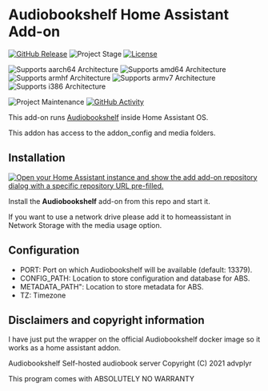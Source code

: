 # Audiobookshelf Home Assistant Add-on
[![GitHub Release][releases-shield]][releases]
![Project Stage][project-stage-shield]
[![License][license-shield]](LICENSE.md)

![Supports aarch64 Architecture][aarch64-shield]
![Supports amd64 Architecture][amd64-shield]
![Supports armhf Architecture][armhf-shield]
![Supports armv7 Architecture][armv7-shield]
![Supports i386 Architecture][i386-shield]

![Project Maintenance][maintenance-shield]
[![GitHub Activity][commits-shield]][commits]

[aarch64-shield]: https://img.shields.io/badge/aarch64-yes-green.svg
[amd64-shield]: https://img.shields.io/badge/amd64-yes-green.svg
[armhf-shield]: https://img.shields.io/badge/armhf-no-red.svg
[armv7-shield]: https://img.shields.io/badge/armv7-no-red.svg
[i386-shield]: https://img.shields.io/badge/i386-no-red.svg

[commits-shield]: https://img.shields.io/github/commit-activity/y/bigred10151990/ha-addons.svg
[commits]: https://github.com/bigred10151990/ha-addons/commits/main
[issue]: https://github.com/bigred10151990/ha-addons/issues
[license-shield]: https://img.shields.io/github/license/bigred10151990/ha-addons.svg
[maintenance-shield]: https://img.shields.io/maintenance/yes/2025.svg
[releases-shield]: https://img.shields.io/github/release/bigred10151990/ha-addons.svg
[releases]: https://github.com/bigred10151990/ha-addons/releases
[project-stage-shield]: https://img.shields.io/badge/project%20stage-production%20ready-brightgreen.svg

This add-on runs [Audiobookshelf](https://www.audiobookshelf.org/) inside Home Assistant OS.

This addon has access to the addon_config and media folders.

## Installation
[![Open your Home Assistant instance and show the add add-on repository dialog with a specific repository URL pre-filled.](https://my.home-assistant.io/badges/supervisor_add_addon_repository.svg)](https://my.home-assistant.io/redirect/supervisor_add_addon_repository/?repository_url=https%3A%2F%2Fgithub.com%2Fbigred10151990%2Fha-addons)

Install the **Audiobookshelf** add-on from this repo and start it.

If you want to use a network drive please add it to homeassistant in Network Storage with the media usage option.

## Configuration

- PORT: Port on which Audiobookshelf will be available (default: 13379).
- CONFIG_PATH: Location to store configuration and database for ABS.
- METADATA_PATH": Location to store metadata for ABS.
- TZ: Timezone


## Disclaimers and copyright information

I have just put the wrapper on the official Audiobookshelf docker image so it works as a home assistant addon. 

Audiobookshelf  Self-hosted audiobook server
Copyright (C) 2021  advplyr

This program comes with ABSOLUTELY NO WARRANTY










